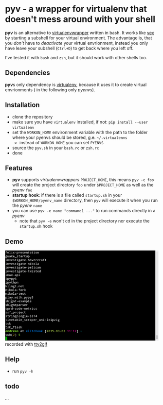 # pyv - a wrapper for virtualenv that doesn't mess around with your shell

**pyv** is an alternative to [virtualenvwrapper](https://virtualenvwrapper.readthedocs.org/en/latest/) written in bash. It works like [vex](https://pypi.python.org/pypi/vex) by starting a subshell for your virtual environment. The advantage is, that you *don't* have to *deactivate* your virtual envrionment, instead you only have leave your subshell (`Ctrl+D`) to get back where you left off.

I've tested it with `bash` and `zsh`, but it should work with other shells too.

## Dependencies

**pyv**s only dependency is [virtualenv](https://virtualenv.pypa.io/en/latest/), because it uses it to create virtual envrionments ( in the following only *pyenvs*).

## Installation

- clone the repository
- make sure you have `virtualenv` installed, if not: `pip install --user virtualenv`
- set the `WORKON_HOME` environment variable with the path to the folder where your pyenvs should be stored, g.e. `~/.virtualenvs`
    - instead of `WORKON_HOME` you can set `PYENVS`
- source the `pyv.sh` in your `bash.rc` or `zsh.rc`
- done

## Features

- **pyv** supports *virtualenvwrappers* `PROJECT_HOME`, this means `pyv -c foo` will create the project directory `foo` under `$PROJECT_HOME` as well as the *pyenv* `foo`
- **startup hook**: if there is a file called `startup.sh` in your `$WORKON_HOME/pyenv_name` directory, then `pyv` will execute it when you run the *pyenv* `name`
- you can use `pyv -e name "command1 ..."` to run commands directly in a *pyenv*
    - note that `pyv -e` won't cd in the project directory nor execute the `startup.sh` hook

## Demo

![pyv demo](demo.gif)
recorded with [tty2gif](http://z24.github.io/tty2gif/)

## Help

- run `pyv -h`

## todo

...
